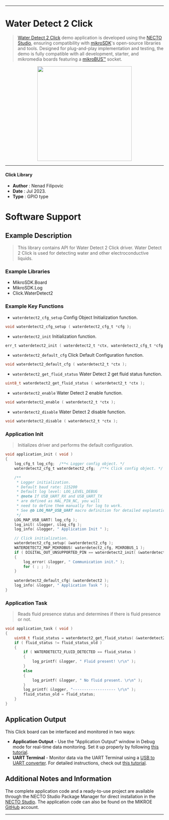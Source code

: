 
---
# Water Detect 2 Click

> [Water Detect 2 Click](https://www.mikroe.com/?pid_product=MIKROE-5820) demo application is developed using
the [NECTO Studio](https://www.mikroe.com/necto), ensuring compatibility with [mikroSDK](https://www.mikroe.com/mikrosdk)'s
open-source libraries and tools. Designed for plug-and-play implementation and testing, the demo is fully compatible with
all development, starter, and mikromedia boards featuring a [mikroBUS&trade;](https://www.mikroe.com/mikrobus) socket.

<p align="center">
  <img src="https://www.mikroe.com/?pid_product=MIKROE-5820&image=1" height=300px>
</p>

---

#### Click Library

- **Author**        : Nenad Filipovic
- **Date**          : Jul 2023.
- **Type**          : GPIO type

# Software Support

## Example Description

> This library contains API for Water Detect 2 Click driver.
> Water Detect 2 Click is used for detecting water and other electroconductive liquids.

### Example Libraries

- MikroSDK.Board
- MikroSDK.Log
- Click.WaterDetect2

### Example Key Functions

- `waterdetect2_cfg_setup` Config Object Initialization function.
```c
void waterdetect2_cfg_setup ( waterdetect2_cfg_t *cfg );
```

- `waterdetect2_init` Initialization function.
```c
err_t waterdetect2_init ( waterdetect2_t *ctx, waterdetect2_cfg_t *cfg );
```

- `waterdetect2_default_cfg` Click Default Configuration function.
```c
void waterdetect2_default_cfg ( waterdetect2_t *ctx );
```

- `waterdetect2_get_fluid_status` Water Detect 2 get fluid status function.
```c
uint8_t waterdetect2_get_fluid_status ( waterdetect2_t *ctx );
```

- `waterdetect2_enable` Water Detect 2 enable function.
```c
void waterdetect2_enable ( waterdetect2_t *ctx );
```

- `waterdetect2_disable` Water Detect 2 disable function.
```c
void waterdetect2_disable ( waterdetect2_t *ctx );
```

### Application Init

> Initializes driver and performs the default configuration.

```c
void application_init ( void ) 
{
    log_cfg_t log_cfg;  /**< Logger config object. */
    waterdetect2_cfg_t waterdetect2_cfg;  /**< Click config object. */

    /** 
     * Logger initialization.
     * Default baud rate: 115200
     * Default log level: LOG_LEVEL_DEBUG
     * @note If USB_UART_RX and USB_UART_TX 
     * are defined as HAL_PIN_NC, you will 
     * need to define them manually for log to work. 
     * See @b LOG_MAP_USB_UART macro definition for detailed explanation.
     */
    LOG_MAP_USB_UART( log_cfg );
    log_init( &logger, &log_cfg );
    log_info( &logger, " Application Init " );

    // Click initialization.
    waterdetect2_cfg_setup( &waterdetect2_cfg );
    WATERDETECT2_MAP_MIKROBUS( waterdetect2_cfg, MIKROBUS_1 );
    if ( DIGITAL_OUT_UNSUPPORTED_PIN == waterdetect2_init( &waterdetect2, &waterdetect2_cfg ) ) 
    {
        log_error( &logger, " Communication init." );
        for ( ; ; );
    }
    
    waterdetect2_default_cfg( &waterdetect2 );
    log_info( &logger, " Application Task " );
}
```

### Application Task

> Reads fluid presence status and determines if there is fluid presence or not.

```c
void application_task ( void ) 
{
    uint8_t fluid_status = waterdetect2_get_fluid_status( &waterdetect2 );
    if ( fluid_status != fluid_status_old )
    {
        if ( WATERDETECT2_FLUID_DETECTED == fluid_status )
        {
            log_printf( &logger, " Fluid present! \r\n" );
        }
        else
        {
            log_printf( &logger, " No fluid present. \r\n" );
        }
        log_printf( &logger, "------------------- \r\n" );
        fluid_status_old = fluid_status;
    }
}
```

## Application Output

This Click board can be interfaced and monitored in two ways:
- **Application Output** - Use the "Application Output" window in Debug mode for real-time data monitoring.
Set it up properly by following [this tutorial](https://www.youtube.com/watch?v=ta5yyk1Woy4).
- **UART Terminal** - Monitor data via the UART Terminal using
a [USB to UART converter](https://www.mikroe.com/click/interface/usb?interface*=uart,uart). For detailed instructions,
check out [this tutorial](https://help.mikroe.com/necto/v2/Getting%20Started/Tools/UARTTerminalTool).

## Additional Notes and Information

The complete application code and a ready-to-use project are available through the NECTO Studio Package Manager for 
direct installation in the [NECTO Studio](https://www.mikroe.com/necto). The application code can also be found on
the MIKROE [GitHub](https://github.com/MikroElektronika/mikrosdk_click_v2) account.

---
